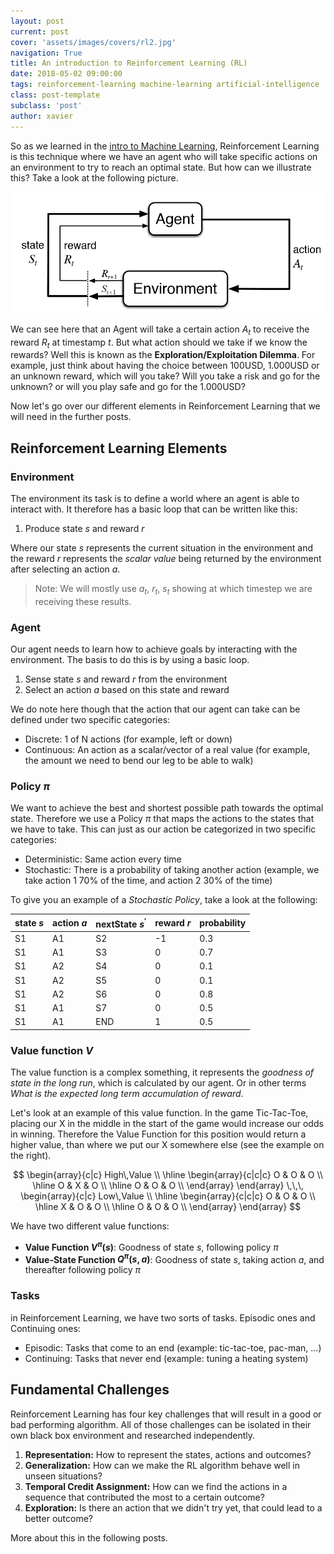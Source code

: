 ```yaml
---
layout: post
current: post
cover: 'assets/images/covers/rl2.jpg'
navigation: True
title: An introduction to Reinforcement Learning (RL)
date: 2018-05-02 09:00:00
tags: reinforcement-learning machine-learning artificial-intelligence
class: post-template
subclass: 'post'
author: xavier
---
```


So as we learned in the [intro to Machine Learning](/ml-intro), Reinforcement Learning is this technique where we have an agent who will take specific actions on an environment to try to reach an optimal state. But how can we illustrate this? Take a look at the following picture.

![assets/images/posts/rl1.png](assets/images/posts/rl1.png)

We can see here that an Agent will take a certain action $A_t$ to receive the reward $R_t$ at timestamp $t$. But what action should we take if we know the rewards? Well this is known as the **Exploration/Exploitation Dilemma**. For example, just think about having the choice between 100USD, 1.000USD or an unknown reward, which will you take? Will you take a risk and go for the unknown? or will you play safe and go for the 1.000USD?

Now let's go over our different elements in Reinforcement Learning that we will need in the further posts.

## Reinforcement Learning Elements

### Environment

The environment its task is to define a world where an agent is able to interact with. It therefore has a basic loop that can be written like this:

1. Produce state $s$ and reward $r$

Where our state $s$ represents the current situation in the environment and the reward $r$ represents the *scalar value* being returned by the environment after selecting an action $a$.

> Note: We will mostly use $a_t$, $r_t$, $s_t$ showing at which timestep we are receiving these results.

### Agent

Our agent needs to learn how to achieve goals by interacting with the environment. The basis to do this is by using a basic loop.

1. Sense state $s$ and reward $r$ from the environment
2. Select an action $a$ based on this state and reward

We do note here though that the action that our agent can take can be defined under two specific categories:

* Discrete: 1 of N actions (for example, left or down)
* Continuous: An action as a scalar/vector of a real value (for example, the amount we need to bend our leg to be able to walk)

### Policy $\pi$

We want to achieve the best and shortest possible path towards the optimal state. Therefore we use a Policy $\pi$ that maps the actions to the states that we have to take. This can just as our action be categorized in two specific categories:

* Deterministic: Same action every time
* Stochastic: There is a probability of taking another action (example, we take action 1 70% of the time, and action 2 30% of the time)

To give you an example of a *Stochastic Policy*, take a look at the following:

|state $s$|action $a$|nextState $s^{'}$|reward $r$|probability|
|-|-|-|-|-|
|S1|A1|S2|-1|0.3|
|S1|A1|S3|0|0.7|
|S1|A2|S4|0|0.1|
|S1|A2|S5|0|0.1|
|S1|A2|S6|0|0.8|
|S1|A1|S7|0|0.5|
|S1|A1|END|1|0.5|

### Value function $V$

The value function is a complex something, it represents the *goodness of state in the long run*, which is calculated by our agent. Or in other terms *What is the expected long term accumulation of reward*.

Let's look at an example of this value function. In the game Tic-Tac-Toe, placing our X in the middle in the start of the game would increase our odds in winning. Therefore the Value Function for this position would return a higher value, than where we put our X somewhere else (see the example on the right).

$$
\begin{array}{c|c}
High\,Value \\
\hline
\begin{array}{c|c|c}
O & O & O \\
\hline
O & X & O \\
\hline
O & O & O \\
\end{array}
\end{array}
\,\,\,
\begin{array}{c|c}
Low\,Value \\
\hline
\begin{array}{c|c|c}
O & O & O \\
\hline
X & O & O \\
\hline
O & O & O \\
\end{array}
\end{array}
$$

We have two different value functions:

* **Value Function $V^\pi(s)$**: Goodness of state $s$, following policy $\pi$
* **Value-State Function $Q^\pi(s,a)$**: Goodness of state $s$, taking action $a$, and thereafter following policy $\pi$

### Tasks

in Reinforcement Learning, we have two sorts of tasks. Episodic ones and Continuing ones:

* Episodic: Tasks that come to an end (example: tic-tac-toe, pac-man, ...)
* Continuing: Tasks that never end (example: tuning a heating system)

## Fundamental Challenges

Reinforcement Learning has four key challenges that will result in a good or bad performing algorithm. All of those challenges can be isolated in their own black box environment and researched independently.

1. **Representation:** How to represent the states, actions and outcomes?
2. **Generalization:** How can we make the RL algorithm behave well in unseen situations?
3. **Temporal Credit Assignment:** How can we find the actions in a sequence that contributed the most to a certain outcome?
4. **Exploration:** Is there an action that we didn't try yet, that could lead to a better outcome?

More about this in the following posts.
